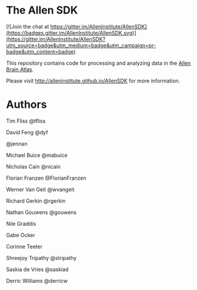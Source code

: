 # The Allen SDK

[![Join the chat at https://gitter.im/AllenInstitute/AllenSDK](https://badges.gitter.im/AllenInstitute/AllenSDK.svg)](https://gitter.im/AllenInstitute/AllenSDK?utm_source=badge&utm_medium=badge&utm_campaign=pr-badge&utm_content=badge)

This repository contains code for processing and analyzing data
in the [Allen Brain Atlas](http://brain-map.org/).

Please visit http://alleninstitute.github.io/AllenSDK for more information.

# Authors

Tim Fliss @tfliss

David Feng @dyf

@jennan

Michael Buice @mabuice

Nicholas Cain @nicain

Florian Franzen @FlorianFranzen

Werner Van Geit @wvangeit

Richard Gerkin @rgerkin

Nathan Gouwens @gouwens

Nile Graddis

Gabe Ocker

Corinne Teeter

Shreejoy Tripathy @stripathy

Saskia de Vries @saskiad

Derric Williams @derricw
